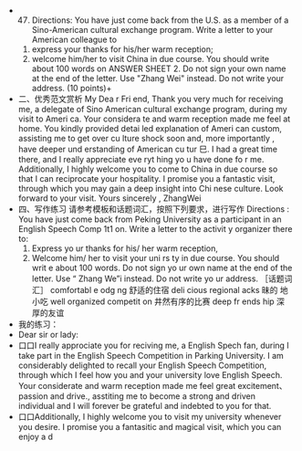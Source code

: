 - 47. Directions:
  You have just come back from the U.S. as a member of a Sino-American cultural
  exchange program. Write a letter to your American colleague to 
  1) express your thanks for his/her warm reception;
  2) welcome him/her to visit China in due course.
  You should write about 100 words on ANSWER SHEET 2. 
  Do not sign your own name at the end of the letter. Use "Zhang Wei" instead. 
  Do not write your address. (10 points)+
- 二、优秀范文赏析
  My Dea r Fri end, 
  Thank you very much for receiving me, a delegate of Sino American cultural exchange program, 
  during my visit to Ameri ca. Your considera te and warm reception made me feel at home. You kindly 
  provided detai led explanation of Ameri can custom, assisting me to get over cu lture shock soon and, more 
  importantly , have deeper und erstanding of American cu tur 巳. I had a great time there, and I really appreciate eve ryt hing yo u have done fo r me. 
  Additionally, I highly welcome you to come to China in due course so that I can reciprocate your 
  hospitality. I promise you a fantastic visit, through which you may gain a deep insight into Chi nese culture. 
  Look forward to your visit. 
  Yours sincerely , 
  ZhangWei
- 四、写作练习
  请参考模板和话题词汇，按照下列要求，进行写作
  Directions : 
  You have just come back from Peking University as a participant in an English Speech Comp 1t1 on.
  Write a letter to the activit y organizer there to: 
  1) Express yo ur thanks for his/ her warm reception, 
  2) Welcome him/ her to visit your uni rs ty in due course. 
  You should writ e about 100 words. Do not sign yo ur own name at the end of the letter. Use “ Zhang 
  We”i instead. Do not write yo ur address. 
  ［话题词汇］
  comfortabl e odg ng 舒适的住宿 deli cious regional acks 昧的 地小吃
  well organized competit on 井然有序的比赛 deep fr ends hip 深厚的友谊
- 我的练习：
- Dear sir or lady:
- 口口I really approciate you for reciving me, a English Spech fan, during I take part in the English Speech Competition in Parking University. I am considerably delighted to recall your English Speech Competition, through which I feel how you and your university love English Speech. Your considerate and warm reception made me feel great excitement、passion and drive., asstiting me to become a strong and driven individual and I will forever be grateful and indebted to you for that.
- 口口Additionally, I highly welcome you to visit my university whenever you desire. I promise you a fantasitic and magical visit, which you can enjoy a d